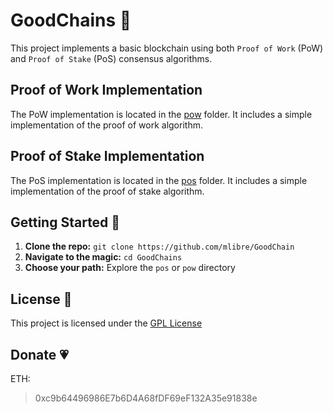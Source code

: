 # GoodChains 🚀

This project implements a basic blockchain using both `Proof of Work` (PoW) and `Proof of Stake` (PoS) consensus algorithms.

## Proof of Work Implementation

The PoW implementation is located in the [pow](./pow/readme.md) folder. It includes a simple implementation of the proof of work algorithm.

## Proof of Stake Implementation

The PoS implementation is located in the [pos](./pos/readme.md) folder. It includes a simple implementation of the proof of stake algorithm.

## Getting Started 🚀

1. **Clone the repo:** `git clone https://github.com/mlibre/GoodChain`
2. **Navigate to the magic:** `cd GoodChains`
3. **Choose your path:** Explore the `pos` or `pow` directory

## License 📜

This project is licensed under the [GPL License](LICENSE)

## Donate :heartpulse:

ETH:
> 0xc9b64496986E7b6D4A68fDF69eF132A35e91838e

